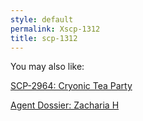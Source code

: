 ```yaml
---
style: default
permalink: Xscp-1312
title: scp-1312
---
```

You may also like:

[SCP-2964: Cryonic Tea Party](http://scp-wiki.net/scp-2964)

[Agent Dossier: Zacharia H](http://scp-wiki.net/zacharia-h-author-page)

